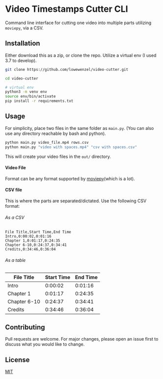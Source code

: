 # Video Timestamps Cutter CLI

Command line interface for cutting one video into multiple parts utilizing `moviepy`, via a CSV.

## Installation

Either download this as a zip, or clone the repo. Utilize a virtual env (I used 3.7 to develop).

```bash
git clone https://github.com/lowewenzel/video-cutter.git

cd video-cutter

# virtual env
python3 -m venv env
source env/bin/activate
pip install -r requirements.txt
```

## Usage

For simplicity, place two files in the same folder as `main.py`. (You can also use any directory reachable by bash and python).

```bash
python main.py video_file.mp4 rows.csv
python main.py "video with spaces.mp4" "csv with spaces.csv"
```

This will create your video files in the `out/` directory.

#### Video File

Format can be any format supported by [moviepy](https://zulko.github.io/moviepy/)(which is a lot).

#### CSV file

This is where the parts are separated/dictated. Use the following CSV format:

###### As a CSV

```csv
File Title,Start Time,End Time
Intro,0:00:02,0:01:16
Chapter 1,0:01:17,0:24:35
Chapter 6-10,0:24:37,0:34:41
Credits,0:34:46,0:36:04
```

###### As a table

| File Title   | Start Time | End Time |
| ------------ | ---------- | -------- |
| Intro        | 0:00:02    | 0:01:16  |
| Chapter 1    | 0:01:17    | 0:24:35  |
| Chapter 6-10 | 0:24:37    | 0:34:41  |
| Credits      | 0:34:46    | 0:36:04  |

## Contributing

Pull requests are welcome. For major changes, please open an issue first to discuss what you would like to change.

## License

[MIT](https://choosealicense.com/licenses/mit/)
